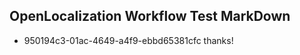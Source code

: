 ## OpenLocalization Workflow Test MarkDown
* 950194c3-01ac-4649-a4f9-ebbd65381cfc thanks!

<!--HONumber=Jul16_HO2-->


